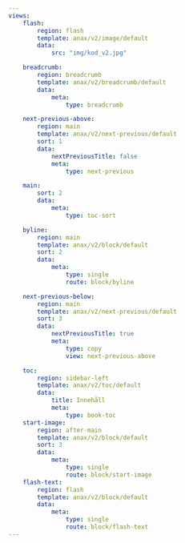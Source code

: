```yaml
---
views:
    flash:
        region: flash
        template: anax/v2/image/default
        data:
            src: "img/kod_v2.jpg"

    breadcrumb:
        region: breadcrumb
        template: anax/v2/breadcrumb/default
        data:
            meta:
                type: breadcrumb

    next-previous-above:
        region: main
        template: anax/v2/next-previous/default
        sort: 1
        data:
            nextPreviousTitle: false
            meta:
                type: next-previous

    main:
        sort: 2
        data:
            meta:
                type: toc-sort

    byline:
        region: main
        template: anax/v2/block/default
        sort: 2
        data:
            meta:
                type: single
                route: block/byline

    next-previous-below:
        region: main
        template: anax/v2/next-previous/default
        sort: 3
        data:
            nextPreviousTitle: true
            meta:
                type: copy
                view: next-previous-above

    toc:
        region: sidebar-left
        template: anax/v2/toc/default
        data:
            title: Innehåll
            meta:
                type: book-toc
    start-image:
        region: after-main
        template: anax/v2/block/default
        sort: 3
        data:
            meta:
                type: single
                route: block/start-image
    flash-text:
        region: flash
        template: anax/v2/block/default
        data:
            meta:
                type: single
                route: block/flash-text
---
```

